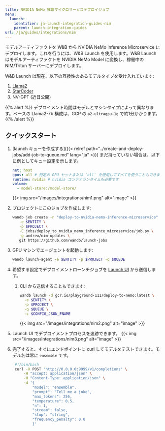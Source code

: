 ```yaml
---
title: NVIDIA NeMo 推論マイクロサービスデプロイジョブ
menu:
  launch:
    identifier: ja-launch-integration-guides-nim
    parent: launch-integration-guides
url: /ja/guides/integrations/nim
---
```


モデルアーティファクトを W&B から NVIDIA NeMo Inference Microservice にデプロイします。これを行うには、W&B Launch を使用します。W&B Launch はモデルアーティファクトを NVIDIA NeMo Model に変換し、稼働中の NIM/Triton サーバーにデプロイします。

W&B Launch は現在、以下の互換性のあるモデルタイプを受け入れています:

1. [Llama2](https://llama.meta.com/llama2/)
2. [StarCoder](https://github.com/bigcode-project/starcoder)
3. NV-GPT (近日公開)

{{% alert %}}
デプロイメント時間はモデルとマシンタイプによって異なります。ベースの Llama2-7b 構成は、GCP の `a2-ultragpu-1g` で約1分かかります。
{{% /alert %}}

## クイックスタート

1. [launch キューを作成する]({{< relref path="../create-and-deploy-jobs/add-job-to-queue.md" lang="ja" >}}) まだ持っていない場合は、以下に例としてキュー設定を示します。

   ```yaml
   net: host
   gpus: all # 特定の GPU セットまたは `all` を使用してすべてを使うこともできます
   runtime: nvidia # nvidia コンテナランタイムも必要です
   volume:
     - model-store:/model-store/
   ```

   {{< img src="/images/integrations/nim1.png" alt="image" >}}

2. プロジェクトにこのジョブを作成します:

   ```bash
   wandb job create -n "deploy-to-nvidia-nemo-inference-microservice" \
      -e $ENTITY \
      -p $PROJECT \
      -E jobs/deploy_to_nvidia_nemo_inference_microservice/job.py \
      -g andrew/nim-updates \
      git https://github.com/wandb/launch-jobs
   ```

3. GPU マシンでエージェントを起動します:
   ```bash
   wandb launch-agent -e $ENTITY -p $PROJECT -q $QUEUE
   ```
4. 希望する設定でデプロイメントローンチジョブを [Launch UI](https://wandb.ai/launch) から送信します。
   1. CLI から送信することもできます:
      ```bash
      wandb launch -d gcr.io/playground-111/deploy-to-nemo:latest \
        -e $ENTITY \
        -p $PROJECT \
        -q $QUEUE \
        -c $CONFIG_JSON_FNAME
      ```
      {{< img src="/images/integrations/nim2.png" alt="image" >}}
5. Launch UI でデプロイメントプロセスを追跡できます。
   {{< img src="/images/integrations/nim3.png" alt="image" >}}
6. 完了すると、すぐにエンドポイントに curl してモデルをテストできます。モデル名は常に `ensemble` です。
   ```bash
    #!/bin/bash
    curl -X POST "http://0.0.0.0:9999/v1/completions" \
        -H "accept: application/json" \
        -H "Content-Type: application/json" \
        -d '{
            "model": "ensemble",
            "prompt": "Tell me a joke",
            "max_tokens": 256,
            "temperature": 0.5,
            "n": 1,
            "stream": false,
            "stop": "string",
            "frequency_penalty": 0.0
            }'
   ```